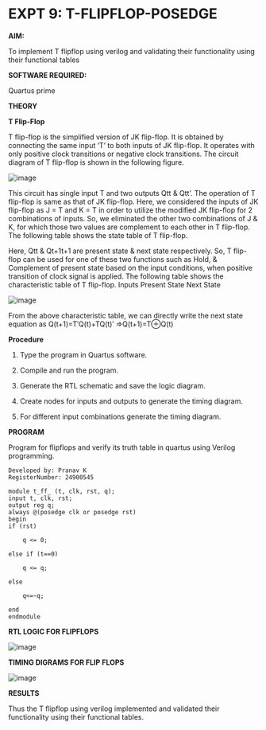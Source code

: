 # EXPT 9: T-FLIPFLOP-POSEDGE

**AIM:**

To implement  T flipflop using verilog and validating their functionality using their functional tables

**SOFTWARE REQUIRED:**

Quartus prime

**THEORY**

**T Flip-Flop**

T flip-flop is the simplified version of JK flip-flop. It is obtained by connecting the same input ‘T’ to both inputs of JK flip-flop. It operates with only positive clock transitions or negative clock transitions. The circuit diagram of T flip-flop is shown in the following figure.

![image](https://github.com/naavaneetha/T-FLIPFLOP-POSEDGE/assets/154305477/458a68fe-2d08-4a9d-ac4f-7ae0480ce0bd)

 
This circuit has single input T and two outputs Qtt & Qtt’. The operation of T flip-flop is same as that of JK flip-flop. Here, we considered the inputs of JK flip-flop as J = T and K = T in order to utilize the modified JK flip-flop for 2 combinations of inputs. So, we eliminated the other two combinations of J & K, for which those two values are complement to each other in T flip-flop. The following table shows the state table of T flip-flop.

Here, Qtt & Qt+1t+1 are present state & next state respectively. So, T flip-flop can be used for one of these two functions such as Hold, & Complement of present state based on the input conditions, when positive transition of clock signal is applied. The following table shows the characteristic table of T flip-flop. Inputs Present State Next State

![image](https://github.com/naavaneetha/T-FLIPFLOP-POSEDGE/assets/154305477/cdd7fb32-539f-4b66-bb8d-f305a153c886)

 
From the above characteristic table, we can directly write the next state equation as Q(t+1)=T′Q(t)+TQ(t)′ ⇒Q(t+1)=T⊕Q(t)

**Procedure**

1. Type the program in Quartus software.

2. Compile and run the program.

3. Generate the RTL schematic and save the logic diagram.

4. Create nodes for inputs and outputs to generate the timing diagram.

5. For different input combinations generate the timing diagram.

**PROGRAM**

Program for flipflops and verify its truth table in quartus using Verilog programming.

```
Developed by: Pranav K 
RegisterNumber: 24900545
```

```
module t_ff_ (t, clk, rst, q);
input t, clk, rst;
output reg q;
always @(posedge clk or posedge rst)
begin
if (rst)

    q <= 0; 

else if (t==0)

    q <= q; 
 
else
 
    q<=~q;

end
endmodule
```

**RTL LOGIC FOR FLIPFLOPS**

![image](https://github.com/user-attachments/assets/df36148e-7099-4ba8-97d9-9656bd539687)


**TIMING DIGRAMS FOR FLIP FLOPS**

![image](https://github.com/user-attachments/assets/6c2e675c-65d6-4337-be7b-b617b0bb11ca)


**RESULTS**

Thus the T flipflop using verilog implemented and validated their functionality using their functional tables.
